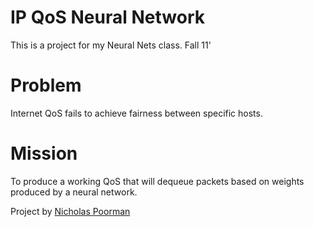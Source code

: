 IP QoS Neural Network
====================

This is a project for my Neural Nets class. Fall 11'


Problem
=======

Internet QoS fails to achieve fairness between specific hosts.


Mission
=======

To produce a working QoS that will dequeue packets based on weights produced by a neural network.


Project by [Nicholas Poorman](http://poorman.me)
